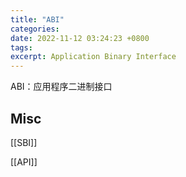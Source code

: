 ```yaml
---
title: "ABI"
categories: 
date: 2022-11-12 03:24:23 +0800
tags: 
excerpt: Application Binary Interface
---
```


ABI：应用程序二进制接口


## Misc

[[SBI]]

[[API]]

